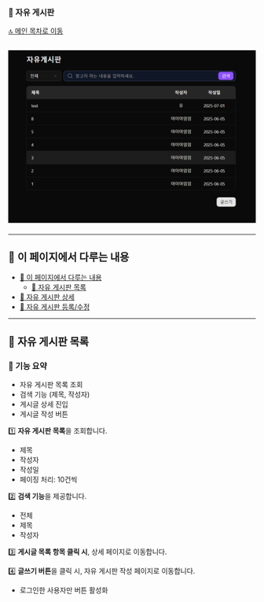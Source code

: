 ### 💬 자유 게시판

[🔝 메인 목차로 이동](../../README.md)

## ![../../Settings/image/자유게시판목록.PNG](../../Settings/image/자유게시판목록.PNG)

---

## 🧭 이 페이지에서 다루는 내용

- [🧭 이 페이지에서 다루는 내용](#-이-페이지에서-다루는-내용)
  - [💬 자유 게시판 목록](#-자유-게시판-목록)
- [💬 자유 게시판 상세](./detail.md)
- [💬 자유 게시판 등록/수정](./write.md)

---

## 💬 자유 게시판 목록

### 📍 기능 요약

- 자유 게시판 목록 조회
- 검색 기능 (제목, 작성자)
- 게시글 상세 진입
- 게시글 작성 버튼

1️⃣ **자유 게시판 목록**을 조회합니다.

- 제목
- 작성자
- 작성일
- 페이징 처리: 10건씩

2️⃣ **검색 기능**을 제공합니다.

- 전체
- 제목
- 작성자

3️⃣ **게시글 목록 항목 클릭 시**, 상세 페이지로 이동합니다.

4️⃣ **글쓰기 버튼**을 클릭 시, 자유 게시판 작성 페이지로 이동합니다.

- 로그인한 사용자만 버튼 활성화

